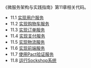 《微服务架构与实践指南》第11章相关代码。

  * 11.1 [实现用户服务](https://github.com/microservice-in-action/MSA-II-Chap-11/tree/master/11.1)
  * 11.2 [实现购物车服务]()
  * 11.3 [实现订单服务]()
  * 11.4 [实现支付服务]()
  * 11.5 [实现物流服务]()
  * 11.6 [实现前端服务]()
  * 11.7 [使用Pact验证服务]()
  * 11.8 [运行Sockshop系统]()


